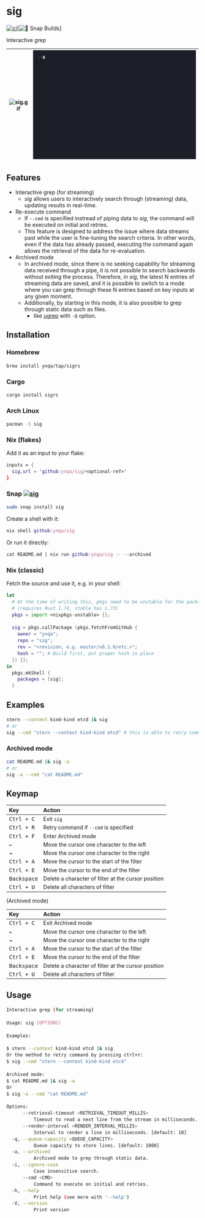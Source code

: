 # sig

[![ci](https://github.com/ynqa/sig/actions/workflows/ci.yml/badge.svg)](https://github.com/ynqa/sig/actions/workflows/ci.yml)[![🧪 Snap Builds](https://github.com/ynqa/sig/workflows/%F0%9F%A7%AA%20Snap%20Builds/badge.svg)]

Interactive grep

|![sig.gif](https://github.com/ynqa/ynqa/blob/master/demo/sig.gif)|![sig_archived.gif](https://github.com/ynqa/ynqa/blob/master/demo/sig_archived.gif)|
|---|---|

## Features

- Interactive grep (for streaming)
  - *sig* allows users to interactively search through (streaming) data,
    updating results in real-time.
- Re-execute command
  - If `--cmd` is specified instread of piping data to *sig*,
    the command will be executed on initial and retries.
  - This feature is designed to address the issue where data streams
    past while the user is fine-tuning the search criteria.
    In other words, even if the data has already passed,
    executing the command again allows
    the retrieval of the data for re-evaluation.
- Archived mode
  - In archived mode, since there is no seeking capability
    for streaming data received through a pipe,
    it is not possible to search backwards without exiting the process.
    Therefore, in *sig*, the latest N entries of streaming data are saved,
    and it is possible to switch to a mode
    where you can grep through these N entries
    based on key inputs at any given moment.
  - Additionally, by starting in this mode,
    it is also possible to grep through static data such as files.
    - like [ugrep](https://github.com/Genivia/ugrep) with `-Q` option.

## Installation

### Homebrew

```bash
brew install ynqa/tap/sigrs
```

### Cargo

```bash
cargo install sigrs
```

### Arch Linux

```bash
pacman -S sig
```

### Nix (flakes)

Add it as an input to your flake:
```nix
inputs = {
  sig.url = 'github:ynqa/sig/<optional-ref>'
}
```

### Snap [![sig](https://snapcraft.io//sig/badge.svg)](https://snapcraft.io/sig)
```bash
sudo snap install sig
```

Create a shell with it:
```nix
nix shell github:ynqa/sig
```

Or run it directly:
```nix
cat README.md | nix run github:ynqa/sig -- --archived
```

### Nix (classic)

Fetch the source and use it, e.g. in your shell:

```nix
let
  # At the time of writing this, pkgs need to be unstable for the package to build properly
  # (requires Rust 1.74, stable has 1.73)
  pkgs = import <nixpkgs-unstable> {};

  sig = pkgs.callPackage (pkgs.fetchFromGitHub {
    owner = "ynqa";
    repo = "sig";
    rev = "<revision, e.g. master/v0.1.0/etc.>";
    hash = ""; # Build first, put proper hash in place
  }) {};
in
  pkgs.mkShell {
    packages = [sig];
  }
```

## Examples

```bash
stern --context kind-kind etcd |& sig
# or
sig --cmd "stern --context kind-kind etcd" # this is able to retry command by ctrl+r.
```

### Archived mode

```bash
cat README.md |& sig -a
# or
sig -a --cmd "cat README.md"
```

## Keymap

| Key                  | Action
| :-                   | :-
| <kbd>Ctrl + C</kbd>  | Exit `sig`
| <kbd>Ctrl + R</kbd>  | Retry command if `--cmd` is specified
| <kbd>Ctrl + F</kbd>  | Enter Archived mode
| <kbd>←</kbd>         | Move the cursor one character to the left
| <kbd>→</kbd>         | Move the cursor one character to the right
| <kbd>Ctrl + A</kbd>  | Move the cursor to the start of the filter
| <kbd>Ctrl + E</kbd>  | Move the cursor to the end of the filter
| <kbd>Backspace</kbd> | Delete a character of filter at the cursor position
| <kbd>Ctrl + U</kbd>  | Delete all characters of filter

(Archived mode)

| Key                  | Action
| :-                   | :-
| <kbd>Ctrl + C</kbd>  | Exit Archived mode
| <kbd>←</kbd>         | Move the cursor one character to the left
| <kbd>→</kbd>         | Move the cursor one character to the right
| <kbd>Ctrl + A</kbd>  | Move the cursor to the start of the filter
| <kbd>Ctrl + E</kbd>  | Move the cursor to the end of the filter
| <kbd>Backspace</kbd> | Delete a character of filter at the cursor position
| <kbd>Ctrl + U</kbd>  | Delete all characters of filter

## Usage

```bash
Interactive grep (for streaming)

Usage: sig [OPTIONS]

Examples:

$ stern --context kind-kind etcd |& sig
Or the method to retry command by pressing ctrl+r:
$ sig --cmd "stern --context kind-kind etcd"

Archived mode:
$ cat README.md |& sig -a
Or
$ sig -a --cmd "cat README.md"

Options:
      --retrieval-timeout <RETRIEVAL_TIMEOUT_MILLIS>
          Timeout to read a next line from the stream in milliseconds. [default: 10]
      --render-interval <RENDER_INTERVAL_MILLIS>
          Interval to render a line in milliseconds. [default: 10]
  -q, --queue-capacity <QUEUE_CAPACITY>
          Queue capacity to store lines. [default: 1000]
  -a, --archived
          Archived mode to grep through static data.
  -i, --ignore-case
          Case insensitive search.
      --cmd <CMD>
          Command to execute on initial and retries.
  -h, --help
          Print help (see more with '--help')
  -V, --version
          Print version
```
